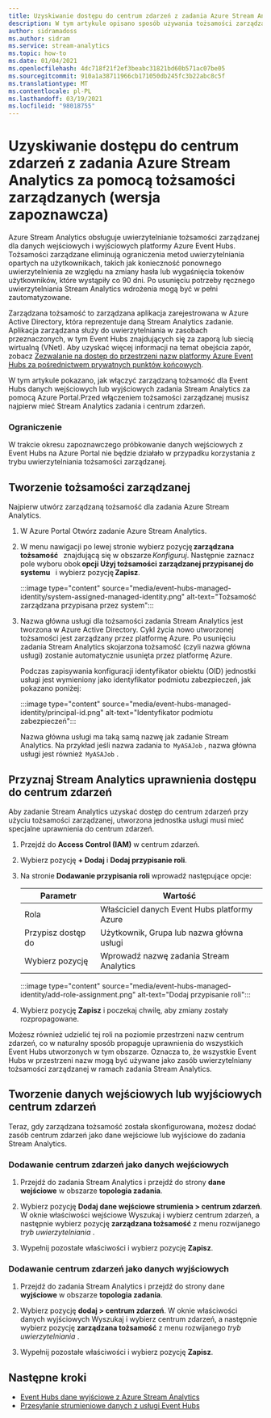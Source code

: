```yaml
---
title: Uzyskiwanie dostępu do centrum zdarzeń z zadania Azure Stream Analytics za pomocą tożsamości zarządzanych (wersja zapoznawcza)
description: W tym artykule opisano sposób używania tożsamości zarządzanych do uwierzytelniania zadania Azure Stream Analytics na platformie Azure Event Hubs danych wejściowych i wyjściowych.
author: sidramadoss
ms.author: sidram
ms.service: stream-analytics
ms.topic: how-to
ms.date: 01/04/2021
ms.openlocfilehash: 4dc718f21f2ef3beabc31821bd60b571ac07be05
ms.sourcegitcommit: 910a1a38711966cb171050db245fc3b22abc8c5f
ms.translationtype: MT
ms.contentlocale: pl-PL
ms.lasthandoff: 03/19/2021
ms.locfileid: "98018755"
---
```

# <a name="use-managed-identities-to-access-event-hubfrom-an-azure-stream-analytics-job-preview"></a>Uzyskiwanie dostępu do centrum zdarzeń z zadania Azure Stream Analytics za pomocą tożsamości zarządzanych (wersja zapoznawcza)

Azure Stream Analytics obsługuje uwierzytelnianie tożsamości zarządzanej dla danych wejściowych i wyjściowych platformy Azure Event Hubs. Tożsamości zarządzane eliminują ograniczenia metod uwierzytelniania opartych na użytkownikach, takich jak konieczność ponownego uwierzytelnienia ze względu na zmiany hasła lub wygaśnięcia tokenów użytkowników, które wystąpiły co 90 dni. Po usunięciu potrzeby ręcznego uwierzytelniania Stream Analytics wdrożenia mogą być w pełni zautomatyzowane.  

Zarządzana tożsamość to zarządzana aplikacja zarejestrowana w Azure Active Directory, która reprezentuje daną Stream Analytics zadanie. Aplikacja zarządzana służy do uwierzytelniania w zasobach przeznaczonych, w tym Event Hubs znajdujących się za zaporą lub siecią wirtualną (VNet). Aby uzyskać więcej informacji na temat obejścia zapór, zobacz [Zezwalanie na dostęp do przestrzeni nazw platformy Azure Event Hubs za pośrednictwem prywatnych punktów końcowych](../event-hubs/private-link-service.md#trusted-microsoft-services).

W tym artykule pokazano, jak włączyć zarządzaną tożsamość dla Event Hubs danych wejściowych lub wyjściowych zadania Stream Analytics za pomocą Azure Portal.Przed włączeniem tożsamości zarządzanej musisz najpierw mieć Stream Analytics zadania i centrum zdarzeń.

### <a name="limitation"></a>Ograniczenie
W trakcie okresu zapoznawczego próbkowanie danych wejściowych z Event Hubs na Azure Portal nie będzie działało w przypadku korzystania z trybu uwierzytelniania tożsamości zarządzanej.

## <a name="create-a-managedidentity"></a>Tworzenie tożsamości zarządzanej  

Najpierw utwórz zarządzaną tożsamość dla zadania Azure Stream Analytics.  

1. W Azure Portal Otwórz zadanie Azure Stream Analytics.  

1. W menu nawigacji po lewej stronie wybierz pozycję **zarządzana tożsamość**   znajdującą się w obszarze *Konfiguruj*. Następnie zaznacz pole wyboru obok **opcji Użyj tożsamości zarządzanej przypisanej do systemu**   i wybierz pozycję **Zapisz**.

   :::image type="content" source="media/event-hubs-managed-identity/system-assigned-managed-identity.png" alt-text="Tożsamość zarządzana przypisana przez system":::  

1. Nazwa główna usługi dla tożsamości zadania Stream Analytics jest tworzona w Azure Active Directory. Cykl życia nowo utworzonej tożsamości jest zarządzany przez platformę Azure. Po usunięciu zadania Stream Analytics skojarzona tożsamość (czyli nazwa główna usługi) zostanie automatycznie usunięta przez platformę Azure.  

   Podczas zapisywania konfiguracji identyfikator obiektu (OID) jednostki usługi jest wymieniony jako identyfikator podmiotu zabezpieczeń, jak pokazano poniżej:  

   :::image type="content" source="media/event-hubs-managed-identity/principal-id.png" alt-text="Identyfikator podmiotu zabezpieczeń":::

   Nazwa główna usługi ma taką samą nazwę jak zadanie Stream Analytics. Na przykład jeśli nazwa zadania to  `MyASAJob` , nazwa główna usługi jest również  `MyASAJob` .  

## <a name="grant-the-stream-analytics-job-permissionsto-access-the-event-hub"></a>Przyznaj Stream Analytics uprawnienia dostępu do centrum zdarzeń

Aby zadanie Stream Analytics uzyskać dostęp do centrum zdarzeń przy użyciu tożsamości zarządzanej, utworzona jednostka usługi musi mieć specjalne uprawnienia do centrum zdarzeń.

1. Przejdź do **Access Control (IAM)** w centrum zdarzeń.

1. Wybierz pozycję **+ Dodaj** i **Dodaj przypisanie roli**.

1. Na stronie **Dodawanie przypisania roli** wprowadź następujące opcje:

   |Parametr|Wartość|
   |---------|-----|
   |Rola|Właściciel danych Event Hubs platformy Azure|
   |Przypisz dostęp do|Użytkownik, Grupa lub nazwa główna usługi|
   |Wybierz pozycję|Wprowadź nazwę zadania Stream Analytics|

   :::image type="content" source="media/event-hubs-managed-identity/add-role-assignment.png" alt-text="Dodaj przypisanie roli":::

1. Wybierz pozycję **Zapisz** i poczekaj chwilę, aby zmiany zostały rozpropagowane.

Możesz również udzielić tej roli na poziomie przestrzeni nazw centrum zdarzeń, co w naturalny sposób propaguje uprawnienia do wszystkich Event Hubs utworzonych w tym obszarze. Oznacza to, że wszystkie Event Hubs w przestrzeni nazw mogą być używane jako zasób uwierzytelniany tożsamości zarządzanej w ramach zadania Stream Analytics.

## <a name="create-anevent-hub-input-or-output"></a>Tworzenie danych wejściowych lub wyjściowych centrum zdarzeń  

Teraz, gdy zarządzana tożsamość została skonfigurowana, możesz dodać zasób centrum zdarzeń jako dane wejściowe lub wyjściowe do zadania Stream Analytics.  

### <a name="add-the-event-hub-as-an-input"></a>Dodawanie centrum zdarzeń jako danych wejściowych 

1. Przejdź do zadania Stream Analytics i przejdź do strony **dane wejściowe** w obszarze **topologia zadania**.

1. Wybierz pozycję **Dodaj dane wejściowe strumienia > centrum zdarzeń**. W oknie właściwości wejściowe Wyszukaj i wybierz centrum zdarzeń, a następnie wybierz pozycję **zarządzana tożsamość** z menu rozwijanego *tryb uwierzytelniania* .

1. Wypełnij pozostałe właściwości i wybierz pozycję **Zapisz**.

### <a name="add-the-event-hub-as-an-output"></a>Dodawanie centrum zdarzeń jako danych wyjściowych

1. Przejdź do zadania Stream Analytics i przejdź do strony dane **wyjściowe** w obszarze **topologia zadania**.

1. Wybierz pozycję **dodaj > centrum zdarzeń**. W oknie właściwości danych wyjściowych Wyszukaj i wybierz centrum zdarzeń, a następnie wybierz pozycję **zarządzana tożsamość** z menu rozwijanego *tryb uwierzytelniania* .

1. Wypełnij pozostałe właściwości i wybierz pozycję **Zapisz**.

## <a name="next-steps"></a>Następne kroki

* [Event Hubs dane wyjściowe z Azure Stream Analytics](event-hubs-output.md)
* [Przesyłanie strumieniowe danych z usługi Event Hubs](stream-analytics-define-inputs.md#stream-data-from-event-hubs)

